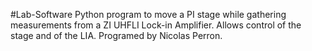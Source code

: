 #Lab-Software
Python program to move a PI stage while gathering measurements from a  ZI UHFLI Lock-in Amplifier. Allows control of the stage and of the LIA.
Programed by Nicolas Perron.
